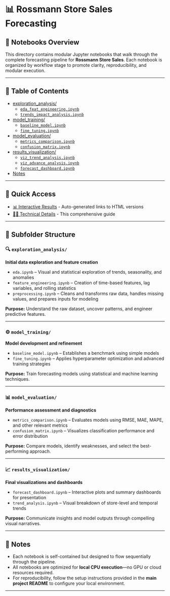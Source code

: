 # 📊 Rossmann Store Sales Forecasting  
## 📓 Notebooks Overview

This directory contains modular Jupyter notebooks that walk through the complete forecasting pipeline for **Rossmann Store Sales**. Each notebook is organized by workflow stage to promote clarity, reproducibility, and modular execution.

---

## 🧭 Table of Contents

- [exploration_analysis/](#exploration_analysis)  
  - [`eda_feat_engineering.ipynb`](#eda_features_engipynb)  
  - [`trends_impact_analysis.ipynb`](#impact_analysisipynb)  
- [model_training/](#model_training)  
  - [`baseline_model.ipynb`](#baseline_modelipynb)  
  - [`fine_tuning.ipynb`](#fine_tuningipynb)  
- [model_evaluation/](#model_evaluation)  
  - [`metrics_comparison.ipynb`](#metrics_comparisonipynb)  
  - [`confusion_matrix.ipynb`](#confusion_matrixipynb)  
- [results_visualization/](#results_visualization)  
  - [`viz_trend_analysis.ipynb`](#viz_impact_analysisipynb)
  - [`viz_advance_analysis.ipynb`](#viz_advance_plotlyipynb) 
  - [`forecast_dashboard.ipynb`](#forecast_dashboardipynb)  
- [Notes](#notes)

---

## 🔗 Quick Access
- [📊 Interactive Results](../NOTEBOOKS_README.md) - Auto-generated links to HTML versions
- [👨‍💻 Technical Details](README.md) - This comprehensive guide

---

## 📁 Subfolder Structure

### 🔍 `exploration_analysis/`  
**Initial data exploration and feature creation**

- `eda.ipynb` – Visual and statistical exploration of trends, seasonality, and anomalies  
- `feature_engineering.ipynb` – Creation of time-based features, lag variables, and rolling statistics
- `preprocessing.ipynb` – Cleans and transforms raw data, handles missing values, and prepares inputs for modeling  

**Purpose:** Understand the raw dataset, uncover patterns, and engineer predictive features.

---

### ⚙️ `model_training/`  
**Model development and refinement**

- `baseline_model.ipynb` – Establishes a benchmark using simple models  
- `fine_tuning.ipynb` – Applies hyperparameter optimization and advanced training strategies  

**Purpose:** Train forecasting models using statistical and machine learning techniques.

---

### 📊 `model_evaluation/`  
**Performance assessment and diagnostics**

- `metrics_comparison.ipynb` – Evaluates models using RMSE, MAE, MAPE, and other relevant metrics  
- `confusion_matrix.ipynb` – Visualizes classification performance and error distribution  

**Purpose:** Compare models, identify weaknesses, and select the best-performing approach.

---

### 📈 `results_visualization/`  
**Final visualizations and dashboards**

- `forecast_dashboard.ipynb` – Interactive plots and summary dashboards for presentation  
- `trend_analysis.ipynb` – Visual breakdown of store-level and temporal trends  

**Purpose:** Communicate insights and model outputs through compelling visual narratives.

---

## 📝 Notes

- Each notebook is self-contained but designed to flow sequentially through the pipeline.  
- All notebooks are optimized for **local CPU execution**—no GPU or cloud resources required.  
- For reproducibility, follow the setup instructions provided in the **main project README** to configure your local environment.

---

